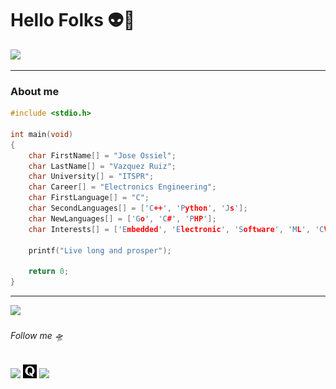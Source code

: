 # Hello Folks 👽🖖
<img src="https://media.giphy.com/media/dKVvUk2oH8x2g/giphy.gif" width="230px"/>

---------------------

###  About me
```c
#include <stdio.h>

int main(void) 
{    
    char FirstName[] = "Jose Ossiel";
    char LastName[] = "Vazquez Ruiz";
    char University[] = "ITSPR";
    char Career[] = "Electronics Engineering";
    char FirstLanguage[] = "C";
    char SecondLanguages[] = ['C++', 'Python', 'Js'];
    char NewLanguages[] = ['Go', 'C#', 'PHP'];
    char Interests[] = ['Embedded', 'Electronic', 'Software', 'ML', 'CV', 'IoT'];

    printf("Live long and prosper");

    return 0;
}
```

-------------------

<img src="https://media.giphy.com/media/26tk110vpkM7YEpoI/giphy.gif" width="280px"/>

###### Follow me 🛸
[<img src="https://www.flaticon.es/svg/static/icons/svg/60/60580.svg" width="22"/>](https://twitter.com/Ossiel_VR) [<img src="https://github.com/Ossiel-VR/Ossiel-VR/blob/backstage_test/607333_quora_4096x4096.png" width="22"/>](https://es.quora.com/notifications) [<img src="https://www.flaticon.es/svg/static/icons/svg/123/123718.svg" width="22"/>](https://www.linkedin.com/in/ossielvr/)
